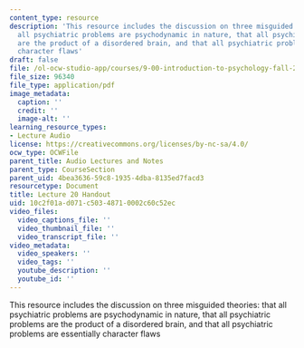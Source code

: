 ```yaml
---
content_type: resource
description: 'This resource includes the discussion on three misguided theories: that
  all psychiatric problems are psychodynamic in nature, that all psychiatric problems
  are the product of a disordered brain, and that all psychiatric problems are essentially
  character flaws'
draft: false
file: /ol-ocw-studio-app/courses/9-00-introduction-to-psychology-fall-2004/10c2f01ad071c50348710002c60c52ec_h20b_mental_illn.pdf
file_size: 96340
file_type: application/pdf
image_metadata:
  caption: ''
  credit: ''
  image-alt: ''
learning_resource_types:
- Lecture Audio
license: https://creativecommons.org/licenses/by-nc-sa/4.0/
ocw_type: OCWFile
parent_title: Audio Lectures and Notes
parent_type: CourseSection
parent_uid: 4bea3636-59c8-1935-4dba-8135ed7facd3
resourcetype: Document
title: Lecture 20 Handout
uid: 10c2f01a-d071-c503-4871-0002c60c52ec
video_files:
  video_captions_file: ''
  video_thumbnail_file: ''
  video_transcript_file: ''
video_metadata:
  video_speakers: ''
  video_tags: ''
  youtube_description: ''
  youtube_id: ''
---
```

This resource includes the discussion on three misguided theories: that all psychiatric problems are psychodynamic in nature, that all psychiatric problems are the product of a disordered brain, and that all psychiatric problems are essentially character flaws